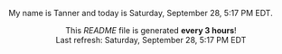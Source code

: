 My name is Tanner and today is Saturday, September 28, 5:17 PM EDT.

<p align="center">This <i>README</i> file is generated <b>every 3 hours</b>!</br>Last refresh: Saturday, September 28, 5:17 PM EDT<br /></p>
